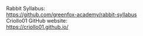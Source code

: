 Rabbit Syllabus:
<br>https://github.com/greenfox-academy/rabbit-syllabus
<br>Criollo01 GitHub website: 
<br>https://criollo01.github.io/
